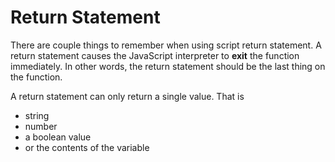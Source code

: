 # Return Statement

There are couple things to remember when using script return statement. A return statement causes the JavaScript interpreter to **exit** the function immediately. In other words, the return statement should be the last thing on the function.

A return statement can only return a single value. That is
 - string
 - number
 - a boolean value
 - or the contents of the variable